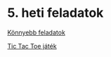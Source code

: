# 5. heti feladatok

[Könnyebb feladatok](https://github.com/annab97/istvan_szakkor_2019/blob/master/5.%20h%C3%A9t/konnyu.md)

[Tic Tac Toe játék](https://github.com/annab97/istvan_szakkor_2019/blob/master/5.%20h%C3%A9t/tictactoe.md)
